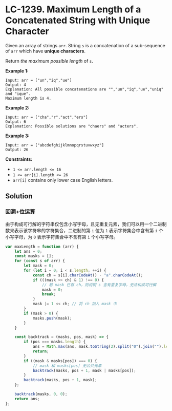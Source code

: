# LC-1239. Maximum Length of a Concatenated String with Unique Character

Given an array of strings `arr`. String `s` is a concatenation of a sub-sequence of `arr` which have **unique characters**.

Return _the maximum possible length_ of `s`.

**Example 1:**

```
Input: arr = ["un","iq","ue"]
Output: 4
Explanation: All possible concatenations are "","un","iq","ue","uniq" and "ique".
Maximum length is 4.
```

**Example 2:**

```
Input: arr = ["cha","r","act","ers"]
Output: 6
Explanation: Possible solutions are "chaers" and "acters".
```

**Example 3:**

```
Input: arr = ["abcdefghijklmnopqrstuvwxyz"]
Output: 26
```

**Constraints:**

-   `1 <= arr.length <= 16`
-   `1 <= arr[i].length <= 26`
-   `arr[i]` contains only lower case English letters.

## Solution

### 回溯+位运算

由于构成可行解的字符串仅包含小写字母，且无重复元素，我们可以用一个二进制数来表示该字符串的字符集合，二进制的第 `i` 位为 `1` 表示字符集合中含有第 `i` 个小写字母，为 `0` 表示字符集合中不含有第 `i` 个小写字母。

```javascript
var maxLength = function (arr) {
    let ans = 0;
    const masks = [];
    for (const s of arr) {
        let mask = 0;
        for (let i = 0; i < s.length; ++i) {
            const ch = s[i].charCodeAt() - "a".charCodeAt();
            if (((mask >> ch) & 1) !== 0) {
                // 若 mask 已有 ch，则说明 s 含有重复字母，无法构成可行解
                mask = 0;
                break;
            }
            mask |= 1 << ch; // 将 ch 加入 mask 中
        }
        if (mask > 0) {
            masks.push(mask);
        }
    }

    const backtrack = (masks, pos, mask) => {
        if (pos === masks.length) {
            ans = Math.max(ans, mask.toString(2).split("0").join("").length);
            return;
        }
        if ((mask & masks[pos]) === 0) {
            // mask 和 masks[pos] 无公共元素
            backtrack(masks, pos + 1, mask | masks[pos]);
        }
        backtrack(masks, pos + 1, mask);
    };

    backtrack(masks, 0, 0);
    return ans;
};
```
